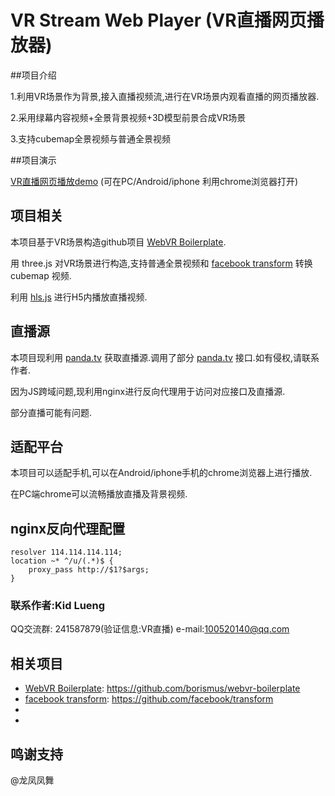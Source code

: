 # VR Stream Web Player (VR直播网页播放器)

##项目介绍

1.利用VR场景作为背景,接入直播视频流,进行在VR场景内观看直播的网页播放器.

2.采用绿幕内容视频+全景背景视频+3D模型前景合成VR场景

3.支持cubemap全景视频与普通全景视频

##项目演示

[VR直播网页播放demo][demo] (可在PC/Android/iphone 利用chrome浏览器打开)

## 项目相关

本项目基于VR场景构造github项目 [WebVR Boilerplate][wb].

用 three.js 对VR场景进行构造,支持普通全景视频和 [facebook transform][fbtf] 转换 cubemap 视频.

利用 [hls.js][hls] 进行H5内播放直播视频.



## 直播源

本项目现利用 [panda.tv][pd] 获取直播源.调用了部分 [panda.tv][pd] 接口.如有侵权,请联系作者.

因为JS跨域问题,现利用nginx进行反向代理用于访问对应接口及直播源.

部分直播可能有问题.



## 适配平台

本项目可以适配手机,可以在Android/iphone手机的chrome浏览器上进行播放.

在PC端chrome可以流畅播放直播及背景视频. 

## nginx反向代理配置

    resolver 114.114.114.114;
    location ~* ^/u/(.*)$ {
        proxy_pass http://$1?$args;
    }
       

### 联系作者:Kid Lueng

 QQ交流群: 241587879(验证信息:VR直播) e-mail:100520140@qq.com

## 相关项目

- [WebVR Boilerplate][wb]: https://github.com/borismus/webvr-boilerplate
- [facebook transform][fbtf]: https://github.com/facebook/transform
- [hls]: https://github.com/dailymotion/hls.js
- [three.js]: https://threejs.org


[wb]: https://github.com/borismus/webvr-boilerplate
[fbtf]: https://github.com/facebook/transform
[hls]: https://github.com/dailymotion/hls.js
[three.js]: https://threejs.org
[pd]: http://panda.tv
[demo]:http://vr.kidlueng.com

## 鸣谢支持

@龙凤凤舞